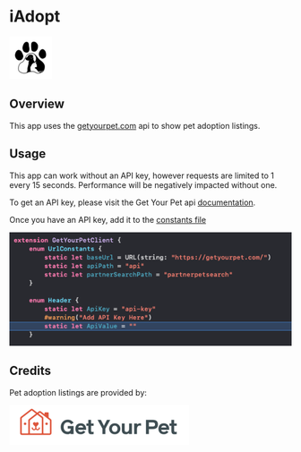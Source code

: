 #  iAdopt
![App Icon](/iAdopt/Assets.xcassets/AppIcon.appiconset/Icon-App-76x76@1x.png)

## Overview

This app uses the [getyourpet.com](https://getyourpet.com/api-documentation/) api to show pet adoption listings.

## Usage

This app can work without an API key, however requests are limited to 1 every 15 seconds. Performance will be negatively impacted without one.

To get an API key, please visit the Get Your Pet api [documentation](https://getyourpet.com/api-documentation/).

Once you have an API key, add it to the [constants file](/iAdopt/Networking/Get%20Your%20Pet%20Client/GetYourPetClient+Constants.swift) 

![Api Instructions Image](/images/addApiKey.png)

## Credits

Pet adoption listings are provided by: 

[![Get Your Pet](/iAdopt/Assets.xcassets/GetYourPetLogo.imageset/GetYourPet.png)](https://getyourpet.com)
